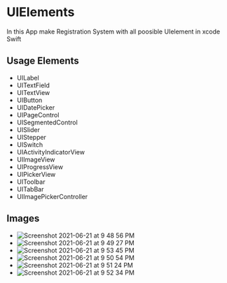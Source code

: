 # UIElements

In this App make Registration System with all poosible UIelement in xcode Swift


## Usage Elements
- UILabel
- UITextField
- UITextView
- UIButton
- UIDatePicker
- UIPageControl
- UISegmentedControl
- UISlider
- UIStepper
- UISwitch
- UIActivityIndicatorView
- UIImageView
- UIProgressView
- UIPickerView
- UIToolbar
- UITabBar
- UIImagePickerController
## Images

- ![Screenshot 2021-06-21 at 9 48 56 PM](https://user-images.githubusercontent.com/81248575/122797973-adc66d80-d2dd-11eb-9898-a3e135d8ef7b.png)
- ![Screenshot 2021-06-21 at 9 49 27 PM](https://user-images.githubusercontent.com/81248575/122797986-b159f480-d2dd-11eb-9640-45a35f7ee0dd.png)
- ![Screenshot 2021-06-21 at 9 53 45 PM](https://user-images.githubusercontent.com/81248575/122798091-cc2c6900-d2dd-11eb-86be-4bcacb3d3da0.png)
- ![Screenshot 2021-06-21 at 9 50 54 PM](https://user-images.githubusercontent.com/81248575/122798025-bae35c80-d2dd-11eb-9280-d3b2f5cc5f22.png)
- ![Screenshot 2021-06-21 at 9 51 24 PM](https://user-images.githubusercontent.com/81248575/122798072-c59df180-d2dd-11eb-8bc1-2f2901a60266.png)
- ![Screenshot 2021-06-21 at 9 52 34 PM](https://user-images.githubusercontent.com/81248575/122798081-c9317880-d2dd-11eb-82d7-a7f1499ff222.png)
